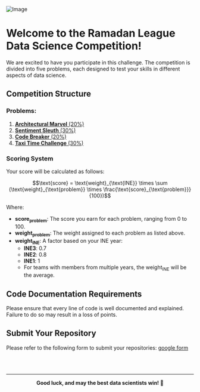![Image](https://github.com/user-attachments/assets/e4a1d970-cae3-4a86-b4b1-a0f9fdc00edf)
# Welcome to the Ramadan League Data Science Competition!

We are excited to have you participate in this challenge. The competition is divided into five problems, each designed to test your skills in different aspects of data science.

## Competition Structure

### Problems:
1. [**Architectural Marvel** (20%)](./1.%20Architectural%20Marvel/)  
2. [**Sentiment Sleuth** (30%)](./2.%20Sentiment%20Sleuth/)
3. [**Code Breaker** (20%)](./3.%20Code%20Breaker/)  
4. [**Taxi Time Challenge** (30%)](./4.%20Taxi%20Time%20Challenge/)


### Scoring System

Your score will be calculated as follows:

```math
\text{score} = \text{weight}_{\text{INE}} \times \sum (\text{weight}_{\text{problem}} \times \frac{\text{score}_{\text{problem}}}{100})
```

Where:
- **$\text{score}_{\text{problem}}$**: The score you earn for each problem, ranging from 0 to 100.
- **$\text{weight}_{\text{problem}}$**: The weight assigned to each problem as listed above.
- **$\text{weight}_{\text{INE}}$**: A factor based on your INE year:
  - **INE3**: 0.7
  - **INE2**: 0.8
  - **INE1**: 1
  - For teams with members from multiple years, the $\text{weight}_{\text{INE}}$ will be the average.

## Code Documentation Requirements

Please ensure that every line of code is well documented and explained. Failure to do so may result in a loss of points.

## Submit Your Repository

Please refer to the following form to submit your repositories:
[google form](https://docs.google.com/forms/d/e/1FAIpQLSenHRbQEk1E8W6mZ4BgZclT1IcdOYBPfvoJsoThYg3YZBQybw/viewform?usp=dialog)

<br>
<br>

---

<p align="center"> <strong>Good luck, and may the best data scientists win! 👾</strong> </p>
